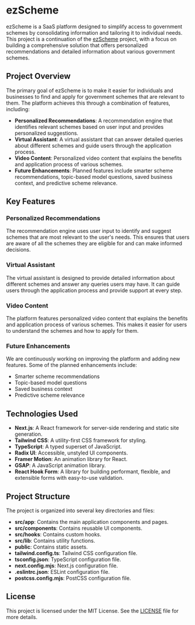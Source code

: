 # ezScheme

ezScheme is a SaaS platform designed to simplify access to government schemes by consolidating information and tailoring it to individual needs. This project is a continuation of the [ezScheme](https://github.com/APS4087/ezScheme) project, with a focus on building a comprehensive solution that offers personalized recommendations and detailed information about various government schemes.

## Project Overview

The primary goal of ezScheme is to make it easier for individuals and businesses to find and apply for government schemes that are relevant to them. The platform achieves this through a combination of features, including:

- **Personalized Recommendations**: A recommendation engine that identifies relevant schemes based on user input and provides personalized suggestions.
- **Virtual Assistant**: A virtual assistant that can answer detailed queries about different schemes and guide users through the application process.
- **Video Content**: Personalized video content that explains the benefits and application process of various schemes.
- **Future Enhancements**: Planned features include smarter scheme recommendations, topic-based model questions, saved business context, and predictive scheme relevance.

## Key Features

### Personalized Recommendations

The recommendation engine uses user input to identify and suggest schemes that are most relevant to the user's needs. This ensures that users are aware of all the schemes they are eligible for and can make informed decisions.

### Virtual Assistant

The virtual assistant is designed to provide detailed information about different schemes and answer any queries users may have. It can guide users through the application process and provide support at every step.

### Video Content

The platform features personalized video content that explains the benefits and application process of various schemes. This makes it easier for users to understand the schemes and how to apply for them.

### Future Enhancements

We are continuously working on improving the platform and adding new features. Some of the planned enhancements include:
- Smarter scheme recommendations
- Topic-based model questions
- Saved business context
- Predictive scheme relevance

## Technologies Used

- **Next.js**: A React framework for server-side rendering and static site generation.
- **Tailwind CSS**: A utility-first CSS framework for styling.
- **TypeScript**: A typed superset of JavaScript.
- **Radix UI**: Accessible, unstyled UI components.
- **Framer Motion**: An animation library for React.
- **GSAP**: A JavaScript animation library.
- **React Hook Form**: A library for building performant, flexible, and extensible forms with easy-to-use validation.

## Project Structure

The project is organized into several key directories and files:

- **src/app**: Contains the main application components and pages.
- **src/components**: Contains reusable UI components.
- **src/hooks**: Contains custom hooks.
- **src/lib**: Contains utility functions.
- **public**: Contains static assets.
- **tailwind.config.ts**: Tailwind CSS configuration file.
- **tsconfig.json**: TypeScript configuration file.
- **next.config.mjs**: Next.js configuration file.
- **.eslintrc.json**: ESLint configuration file.
- **postcss.config.mjs**: PostCSS configuration file.

## License

This project is licensed under the MIT License. See the [LICENSE](LICENSE) file for more details.